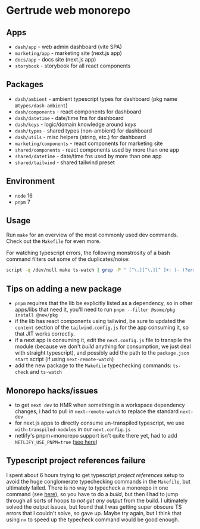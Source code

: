 # Gertrude web monorepo

## Apps

- `dash/app` - web admin dashboard (vite SPA)
- `marketing/app` - marketing site (next.js app)
- `docs/app` - docs site (next.js app)
- `storybook` - storybook for all react components

## Packages

- `dash/ambient` - ambient typescript types for dashboard (pkg name `@types/dash-ambient`)
- `dash/components` - react components for dashboard
- `dash/datetime` - date/time fns for dashboard
- `dash/keys` - logic/domain knowledge around _keys_
- `dash/types` - shared types (non-ambient) for dashboard
- `dash/utils` - misc helpers (string, etc.) for dashboard
- `marketing/components` - react components for marketing site
- `shared/components` - react components used by more than one app
- `shared/datetime` - date/time fns used by more than one app
- `shared/tailwind` - shared tailwind preset

## Environment

- `node` 16
- `pnpm` 7

## Usage

Run `make` for an overview of the most commonly used dev commands. Check out the
`Makefile` for even more.

For watching typescript errors, the following monstrosity of a bash command filters out
some of the duplicates/noise:

```sh
script -q /dev/null make ts-watch | grep -P " [^\.][^\.][^ ]+: (- )?error TS\d+|(?<=0 errors)"
```

## Tips on adding a new package

- `pnpm` requires that the lib be explicitly listed as a dependency, so in other apps/libs
  that need it, you'll need to run `pnpm --filter @some/pkg install @new/pkg`
- if the lib has react components using tailwind, be sure to updated the `content` section
  of the `tailwind.comfig.js` for the app consuming it, so that JIT works correctly.
- if a next app is consuming it, edit the `next.config.js` file to transpile the module
  (because we don't _build_ anything for consumption, we just deal with straight
  typescript), and possibly add the path to the `package.json` `start` script (if using
  `next-remote-watch`)
- add the new package to the `Makefile` typechecking commands: `ts-check` and `ts-watch`

## Monorepo hacks/issues

- to get `next dev` to HMR when something in a workspace dependency changes, i had to pull
  in `next-remote-watch` to replace the standard `next-dev`
- for next.js apps to directly consume un-transpiled typescript, we use
  `with-transpiled-modules` in our `next.config.js`
- netlify's pnpm+monorepo support isn't quite there yet, had to add
  `NETLIFY_USE_PNPM=true`
  ([see here](https://github.com/netlify/build/issues/4648#issuecomment-1288804297))

## Typescript project references failure

I spent about 6 hours trying to get typescript _project references_ setup to avoid the
huge conglomerate typechecking commands in the `Makefile`, but ultimately failed. There is
no way to typecheck a monorepo in one command (see
[here](https://github.com/microsoft/TypeScript/issues/40431)), so you have to do a
_build_, but then I had to jump through all sorts of hoops to _not get any output_ from
the build. I ultimately solved the output issues, but found that I was getting super
obscure TS errors that I couldn't solve, so gave up. Maybe try again, but I think that
using `nx` to speed up the typecheck command would be good enough.
